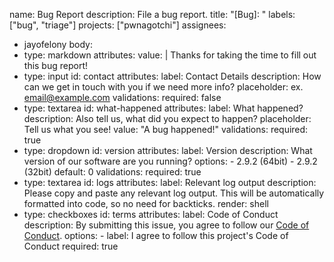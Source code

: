 
name: Bug Report
description: File a bug report.
title: "[Bug]: "
labels: ["bug", "triage"]
projects: ["pwnagotchi"]
assignees:
  - jayofelony
body:
  - type: markdown
    attributes:
      value: |
        Thanks for taking the time to fill out this bug report!
  - type: input
    id: contact
    attributes:
      label: Contact Details
      description: How can we get in touch with you if we need more info?
      placeholder: ex. email@example.com
    validations:
      required: false
  - type: textarea
    id: what-happened
    attributes:
      label: What happened?
      description: Also tell us, what did you expect to happen?
      placeholder: Tell us what you see!
      value: "A bug happened!"
    validations:
      required: true
  - type: dropdown
    id: version
    attributes:
      label: Version
      description: What version of our software are you running?
      options:
        - 2.9.2 (64bit)
        - 2.9.2 (32bit)
        default: 0
      validations:
        required: true
  - type: textarea
    id: logs
    attributes:
      label: Relevant log output
      description: Please copy and paste any relevant log output. This will be automatically formatted into code, so no need for backticks.
      render: shell
  - type: checkboxes
    id: terms
    attributes:
      label: Code of Conduct
      description: By submitting this issue, you agree to follow our [Code of Conduct](https://github.com/jayofelony/pwnagotchi/blob/noai/CODE_OF_CONDUCT.md). 
      options:
        - label: I agree to follow this project's Code of Conduct
          required: true
